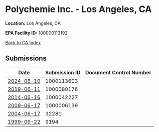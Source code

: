 # Polychemie Inc. - Los Angeles, CA

**Location:** Los Angeles, CA

**EPA Facility ID:** 100000113192

[Back to CA Index](../../index.md)

## Submissions

| Date | Submission ID | Document Control Number |
|------|--------------|-------------------------|
| [2024-06-10](submissions/1000113603.md) | 1000113603 |  |
| [2019-06-11](submissions/1000080176.md) | 1000080176 |  |
| [2014-06-16](submissions/1000042227.md) | 1000042227 |  |
| [2009-06-17](submissions/1000006139.md) | 1000006139 |  |
| [2004-06-17](submissions/32281.md) | 32281 |  |
| [1999-06-22](submissions/9194.md) | 9194 |  |
